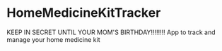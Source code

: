 # HomeMedicineKitTracker
KEEP IN SECRET UNTIL YOUR MOM'S BIRTHDAY!!!!!!!!
App to track and manage your home medicine kit
